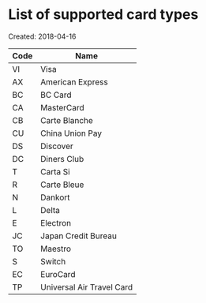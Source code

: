 # List of supported card types

Created: 2018-04-16

| Code | Name |
| ---- | ---- |
| VI | Visa |
| AX | American Express |
| BC | BC Card |
| CA | MasterCard |
| CB | Carte Blanche |
| CU | China Union Pay |
| DS | Discover |
| DC | Diners Club |
| T  | Carta Si |
| R  | Carte Bleue |
| N  | Dankort |
| L  | Delta |
| E  | Electron |
| JC | Japan Credit Bureau |
| TO | Maestro |
| S  | Switch |
| EC | EuroCard |
| TP | Universal Air Travel Card |
